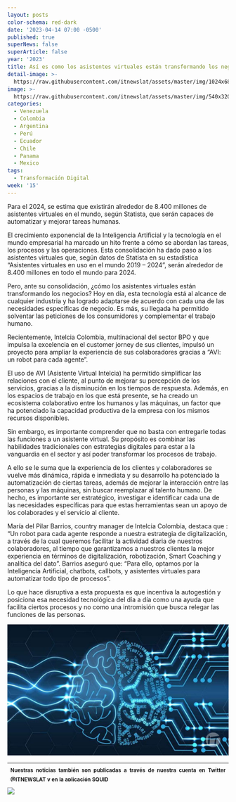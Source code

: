 ```yaml
---
layout: posts
color-schema: red-dark
date: '2023-04-14 07:00 -0500'
published: true
superNews: false
superArticle: false
year: '2023'
title: Así es como los asistentes virtuales están transformando los negocios
detail-image: >-
  https://raw.githubusercontent.com/itnewslat/assets/master/img/1024x680/inteligencia-artificial-g.jpg
image: >-
  https://raw.githubusercontent.com/itnewslat/assets/master/img/540x320/inteligencia-artificial-p.jpg
categories:
  - Venezuela
  - Colombia
  - Argentina
  - Perú
  - Ecuador
  - Chile
  - Panama
  - Mexico
tags:
  - Transformación Digital
week: '15'
---
```

Para el 2024, se estima que existirán alrededor de 8.400 millones de asistentes virtuales en el mundo, según Statista, que serán capaces de automatizar y mejorar tareas humanas.

El crecimiento exponencial de la Inteligencia Artificial y la tecnología en el mundo empresarial ha marcado un hito frente a cómo se abordan las tareas, los procesos y las operaciones. Esta consolidación ha dado paso a los asistentes virtuales que, según datos de Statista en su estadística “Asistentes virtuales en uso en el mundo 2019 – 2024”, serán alrededor de 8.400 millones en todo el mundo para 2024.

Pero, ante su consolidación, ¿cómo los asistentes virtuales están transformando los negocios? Hoy en día, esta tecnología está al alcance de cualquier industria y ha logrado adaptarse de acuerdo con cada una de las necesidades específicas de negocio. Es más, su llegada ha permitido solventar las peticiones de los consumidores y complementar el trabajo humano.

Recientemente, Intelcia Colombia, multinacional del sector BPO y que impulsa la excelencia en el customer jorney de sus clientes, impulsó un proyecto para ampliar la experiencia de sus colaboradores gracias a “AVI: un robot para cada agente”. 

El uso de AVI (Asistente Virtual Intelcia) ha permitido simplificar las relaciones con el cliente, al punto de mejorar su percepción de los servicios, gracias a la disminución en los tiempos de respuesta. Además, en los espacios de trabajo en los que está presente, se ha creado un ecosistema colaborativo entre los humanos y las máquinas, un factor que ha potenciado la capacidad productiva de la empresa con los mismos recursos disponibles. 

Sin embargo, es importante comprender que no basta con entregarle todas las funciones a un asistente virtual. Su propósito es combinar las habilidades tradicionales con estrategias digitales para estar a la vanguardia en el sector y así poder transformar los procesos de trabajo. 

A ello se le suma que la experiencia de los clientes y colaboradores se vuelve más dinámica, rápida e inmediata y su desarrollo ha potenciado la automatización de ciertas tareas, además de mejorar la interacción entre las personas y las máquinas, sin buscar reemplazar al talento humano. De hecho, es importante ser estratégico, investigar e identificar cada una de las necesidades específicas para que estas herramientas sean un apoyo de los colaborades y el servicio al cliente. 

María del Pilar Barrios, country manager de Intelcia Colombia, destaca que : “Un robot para cada agente responde a nuestra estrategia de digitalización, a través de la cual queremos facilitar la actividad diaria de nuestros colaboradores, al tiempo que garantizamos a nuestros clientes la mejor experiencia en términos de digitalización, robotización, Smart Coaching y analítica del dato”. Barrios aseguró que: “Para ello, optamos por la Inteligencia Artificial, chatbots, callbots, y asistentes virtuales para automatizar todo tipo de procesos”.

Lo que hace disruptiva a esta propuesta es que incentiva la autogestión y posiciona esa necesidad tecnológica del día a día como una ayuda que facilita ciertos procesos y no como una intromisión que busca relegar las funciones de las personas. 

![](https://raw.githubusercontent.com/itnewslat/assets/master/img/540x320/inteligencia-artificial-p.jpg)

<table style="height: 42px;" width="569">
<tbody>
<tr>
<td style="text-align: justify;"><sub><strong>Nuestras noticias también son publicadas a través de nuestra cuenta en Twitter <a href="https://twitter.com/itnewslat?lang=es">@ITNEWSLAT</a> y en la aplicación <a href="https://squidapp.co/en/">SQUID</a></strong></sub></td>
</tr>
</tbody>
</table>
<img src="https://tracker.metricool.com/c3po.jpg?hash=56f88a41e39ab42c063cc51676587a04"/>